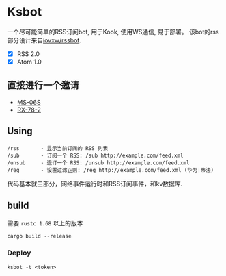 # Ksbot

一个尽可能简单的RSS订阅bot, 用于Kook, 使用WS通信, 易于部署。
该bot的rss部分设计来自[iovxw/rssbot](https://github.com/iovxw/rssbot).

- [x] RSS 2.0
- [x] Atom 1.0

## 直接进行一个邀请
- [MS-06S](https://www.kookapp.cn/app/oauth2/authorize?id=15283&permissions=268288&client_id=Jttc6p-vEtZoVYVo&redirect_uri=&scope=bot)
- [RX-78-2](https://www.kookapp.cn/app/oauth2/authorize?id=16840&permissions=268288&client_id=EWnSjXXkSnVmfm7-&redirect_uri=&scope=bot)

## Using
```
/rss       - 显示当前订阅的 RSS 列表
/sub       - 订阅一个 RSS: /sub http://example.com/feed.xml
/unsub     - 退订一个 RSS: /unsub http://example.com/feed.xml
/reg       - 设置过滤正则: /reg http://example.com/feed.xml (华为|蒂法)
```

代码基本就三部分，网络事件运行时和RSS订阅事件，和kv数据库.

## build

需要 `rustc 1.68` 以上的版本

```
cargo build --release
```

### Deploy

```
ksbot -t <token>
```
